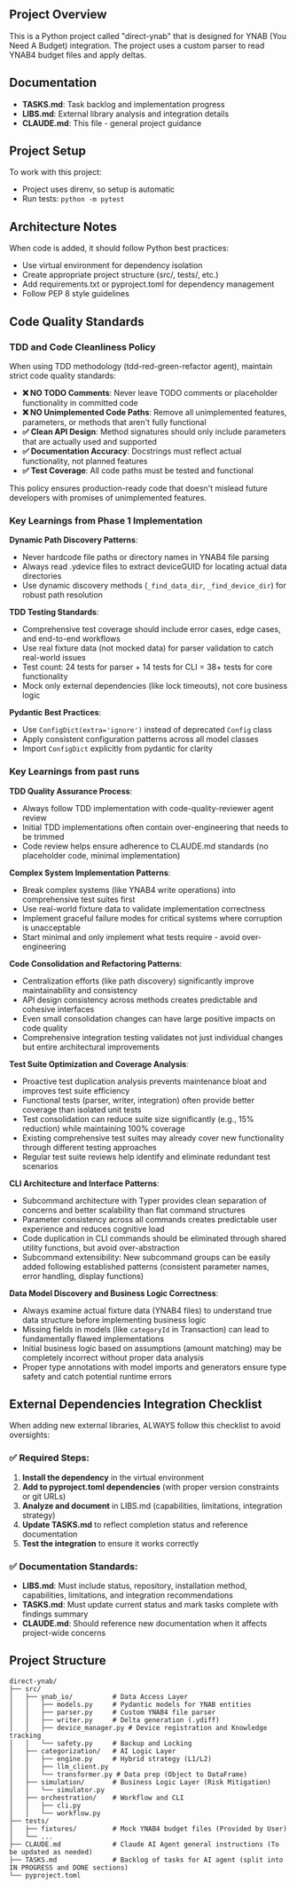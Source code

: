 ## Project Overview

This is a Python project called "direct-ynab" that is designed for YNAB (You Need A Budget) integration. The project uses a custom parser to read YNAB4 budget files and apply deltas.

## Documentation

- **TASKS.md**: Task backlog and implementation progress
- **LIBS.md**: External library analysis and integration details
- **CLAUDE.md**: This file - general project guidance

## Project Setup

To work with this project:
* Project uses direnv, so setup is automatic
* Run tests: `python -m pytest`

## Architecture Notes

When code is added, it should follow Python best practices:

- Use virtual environment for dependency isolation
- Create appropriate project structure (src/, tests/, etc.)
- Add requirements.txt or pyproject.toml for dependency management
- Follow PEP 8 style guidelines

## Code Quality Standards

### TDD and Code Cleanliness Policy
When using TDD methodology (tdd-red-green-refactor agent), maintain strict code quality standards:

- **❌ NO TODO Comments**: Never leave TODO comments or placeholder functionality in committed code
- **❌ NO Unimplemented Code Paths**: Remove all unimplemented features, parameters, or methods that aren't fully functional
- **✅ Clean API Design**: Method signatures should only include parameters that are actually used and supported
- **✅ Documentation Accuracy**: Docstrings must reflect actual functionality, not planned features
- **✅ Test Coverage**: All code paths must be tested and functional

This policy ensures production-ready code that doesn't mislead future developers with promises of unimplemented features.

### Key Learnings from Phase 1 Implementation

**Dynamic Path Discovery Patterns**:
- Never hardcode file paths or directory names in YNAB4 file parsing
- Always read .ydevice files to extract deviceGUID for locating actual data directories
- Use dynamic discovery methods (`_find_data_dir`, `_find_device_dir`) for robust path resolution

**TDD Testing Standards**:
- Comprehensive test coverage should include error cases, edge cases, and end-to-end workflows
- Use real fixture data (not mocked data) for parser validation to catch real-world issues
- Test count: 24 tests for parser + 14 tests for CLI = 38+ tests for core functionality
- Mock only external dependencies (like lock timeouts), not core business logic

**Pydantic Best Practices**:
- Use `ConfigDict(extra='ignore')` instead of deprecated `Config` class
- Apply consistent configuration patterns across all model classes
- Import `ConfigDict` explicitly from pydantic for clarity

### Key Learnings from past runs

**TDD Quality Assurance Process**:
- Always follow TDD implementation with code-quality-reviewer agent review
- Initial TDD implementations often contain over-engineering that needs to be trimmed
- Code review helps ensure adherence to CLAUDE.md standards (no placeholder code, minimal implementation)

**Complex System Implementation Patterns**:
- Break complex systems (like YNAB4 write operations) into comprehensive test suites first
- Use real-world fixture data to validate implementation correctness
- Implement graceful failure modes for critical systems where corruption is unacceptable
- Start minimal and only implement what tests require - avoid over-engineering

**Code Consolidation and Refactoring Patterns**:
- Centralization efforts (like path discovery) significantly improve maintainability and consistency
- API design consistency across methods creates predictable and cohesive interfaces
- Even small consolidation changes can have large positive impacts on code quality
- Comprehensive integration testing validates not just individual changes but entire architectural improvements

**Test Suite Optimization and Coverage Analysis**:
- Proactive test duplication analysis prevents maintenance bloat and improves test suite efficiency
- Functional tests (parser, writer, integration) often provide better coverage than isolated unit tests
- Test consolidation can reduce suite size significantly (e.g., 15% reduction) while maintaining 100% coverage
- Existing comprehensive test suites may already cover new functionality through different testing approaches
- Regular test suite reviews help identify and eliminate redundant test scenarios

**CLI Architecture and Interface Patterns**:
- Subcommand architecture with Typer provides clean separation of concerns and better scalability than flat command structures
- Parameter consistency across all commands creates predictable user experience and reduces cognitive load
- Code duplication in CLI commands should be eliminated through shared utility functions, but avoid over-abstraction
- Subcommand extensibility: New subcommand groups can be easily added following established patterns (consistent parameter names, error handling, display functions)

**Data Model Discovery and Business Logic Correctness**:
- Always examine actual fixture data (YNAB4 files) to understand true data structure before implementing business logic
- Missing fields in models (like `categoryId` in Transaction) can lead to fundamentally flawed implementations
- Initial business logic based on assumptions (amount matching) may be completely incorrect without proper data analysis
- Proper type annotations with model imports and generators ensure type safety and catch potential runtime errors

## External Dependencies Integration Checklist

When adding new external libraries, ALWAYS follow this checklist to avoid oversights:

### ✅ Required Steps:
1. **Install the dependency** in the virtual environment
2. **Add to pyproject.toml dependencies** (with proper version constraints or git URLs)
3. **Analyze and document** in LIBS.md (capabilities, limitations, integration strategy)
4. **Update TASKS.md** to reflect completion status and reference documentation
5. **Test the integration** to ensure it works correctly

### ✅ Documentation Standards:
- **LIBS.md**: Must include status, repository, installation method, capabilities, limitations, and integration recommendations
- **TASKS.md**: Must update current status and mark tasks complete with findings summary
- **CLAUDE.md**: Should reference new documentation when it affects project-wide concerns

## Project Structure
```
direct-ynab/
├── src/
│   ├── ynab_io/          # Data Access Layer
│   │   ├── models.py     # Pydantic models for YNAB entities
│   │   ├── parser.py     # Custom YNAB4 file parser
│   │   ├── writer.py     # Delta generation (.ydiff)
│   │   ├── device_manager.py # Device registration and Knowledge tracking
│   │   └── safety.py     # Backup and Locking
│   ├── categorization/   # AI Logic Layer
│   │   ├── engine.py     # Hybrid strategy (L1/L2)
│   │   ├── llm_client.py
│   │   └── transformer.py # Data prep (Object to DataFrame)
│   ├── simulation/       # Business Logic Layer (Risk Mitigation)
│   │   └── simulator.py
│   ├── orchestration/    # Workflow and CLI
│   │   ├── cli.py
│   │   └── workflow.py
├── tests/
│   ├── fixtures/         # Mock YNAB4 budget files (Provided by User)
│   └── ...
├── CLAUDE.md             # Claude AI Agent general instructions (To be updated as needed)
├── TASKS.md              # Backlog of tasks for AI agent (split into IN PROGRESS and DONE sections)
└── pyproject.toml
```
